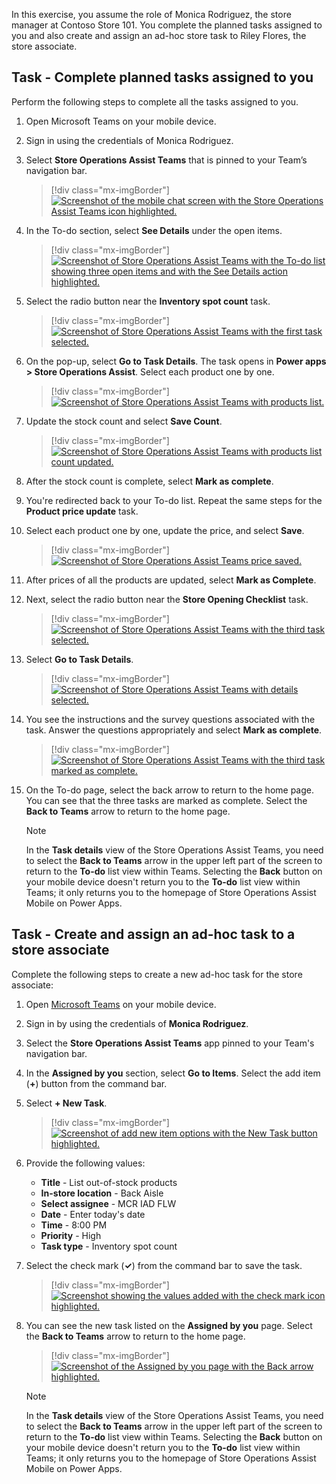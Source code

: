 In this exercise, you assume the role of Monica Rodriguez, the store manager at Contoso Store 101. You complete the planned tasks assigned to you and also create and assign an ad-hoc store task to Riley Flores, the store associate.

## Task - Complete planned tasks assigned to you

Perform the following steps to complete all the tasks assigned to you. 

1. Open Microsoft Teams on your mobile device.

1. Sign in using the credentials of Monica Rodriguez. 

1. Select **Store Operations Assist Teams** that is pinned to your Team’s navigation bar. 

     > [!div class="mx-imgBorder"]
     > [![Screenshot of the mobile chat screen with the Store Operations Assist Teams icon highlighted.](../media/chat.png)](../media/chat.png#lightbox)
 
1. In the To-do section, select **See Details** under the open items.

    > [!div class="mx-imgBorder"]
    > [![Screenshot of Store Operations Assist Teams with the To-do list showing three open items and with the See Details action highlighted.](../media/see-details-open-items.png)](../media/see-details-open-items.png#lightbox)
 
1. Select the radio button near the **Inventory spot count** task.

    > [!div class="mx-imgBorder"]
    > [![Screenshot of Store Operations Assist Teams with the first task selected.](../media/select-task-one.png)](../media/select-task-one.png#lightbox)
 
1. On the pop-up, select **Go to Task Details**. The task opens in **Power apps > Store Operations Assist**. Select each product one by one.

    > [!div class="mx-imgBorder"]
    > [![Screenshot of Store Operations Assist Teams with products list.](../media/task-one-product-detail.png)](../media/task-one-product-detail.png#lightbox)

1. Update the stock count and select **Save Count**.

    > [!div class="mx-imgBorder"]
    > [![Screenshot of Store Operations Assist Teams with products list count updated.](../media/save-count.png)](../media/save-count.png#lightbox)

1. After the stock count is complete, select **Mark as complete**.
  
1. You're redirected back to your To-do list. Repeat the same steps for the **Product price update** task.

1. Select each product one by one, update the price, and select **Save**. 

    > [!div class="mx-imgBorder"]
    > [![Screenshot of Store Operations Assist Teams price saved.](../media/save-price.png)](../media/save-price.png#lightbox)

1. After prices of all the products are updated, select **Mark as Complete**.
  
1. Next, select the radio button near the **Store Opening Checklist** task.

    > [!div class="mx-imgBorder"]
    > [![Screenshot of Store Operations Assist Teams with the third task selected.](../media/select-task-three.png)](../media/select-task-three.png#lightbox)
 
1. Select **Go to Task Details**. 

    > [!div class="mx-imgBorder"]
    > [![Screenshot of Store Operations Assist Teams with details selected.](../media/task-three-detail.png)](../media/task-three-detail.png#lightbox)

1. You see the instructions and the survey questions associated with the task. Answer the questions appropriately and select **Mark as complete**.

    > [!div class="mx-imgBorder"]
    > [![Screenshot of Store Operations Assist Teams with the third task marked as complete.](../media/task-three-question.png)](../media/task-three-question.png#lightbox)
   
1. On the To-do page, select the back arrow to return to the home page. You can see that the three tasks are marked as complete. Select the **Back to Teams** arrow to return to the home page.

   > [!NOTE]
   > In the **Task details** view of the Store Operations Assist Teams, you need to select the **Back to Teams** arrow in the upper left part of the screen to return to the **To-do** list view within Teams. Selecting the **Back** button on your mobile device doesn't return you to the **To-do** list view within Teams; it only returns you to the homepage of Store Operations Assist Mobile on Power Apps.

## Task - Create and assign an ad-hoc task to a store associate

Complete the following steps to create a new ad-hoc task for the store associate:

1. Open [Microsoft Teams](https://teams.microsoft.com/?azure-portal=true) on your mobile device.

1. Sign in by using the credentials of **Monica Rodriguez**.

1. Select the **Store Operations Assist Teams** app pinned to your Team's navigation bar.

1. In the **Assigned by you** section, select **Go to Items**. Select the add item (**+**) button from the command bar.

1. Select **+ New Task**.

   > [!div class="mx-imgBorder"]
   > [![Screenshot of add new item options with the New Task button highlighted.](../media/new-task.png)](../media/new-task.png#lightbox)

1. Provide the following values:

    - **Title** - List out-of-stock products
    - **In-store location** - Back Aisle
    - **Select assignee** - MCR IAD FLW
    - **Date** - Enter today's date
    - **Time** - 8:00 PM
    - **Priority** - High
    - **Task type** - Inventory spot count

1. Select the check mark (**✓**) from the command bar to save the task.

   > [!div class="mx-imgBorder"]
   > [![Screenshot showing the values added with the check mark icon highlighted.](../media/check.png)](../media/check.png#lightbox)

1. You can see the new task listed on the **Assigned by you** page. Select the **Back to Teams** arrow to return to the home page.

   > [!div class="mx-imgBorder"]
   > [![Screenshot of the Assigned by you page with the Back arrow highlighted.](../media/back.png)](../media/back.png#lightbox)

   > [!NOTE]
   > In the **Task details** view of the Store Operations Assist Teams, you need to select the **Back to Teams** arrow in the upper left part of the screen to return to the **To-do** list view within Teams. Selecting the **Back** button on your mobile device doesn't return you to the **To-do** list view within Teams; it only returns you to the homepage of Store Operations Assist Mobile on Power Apps.


